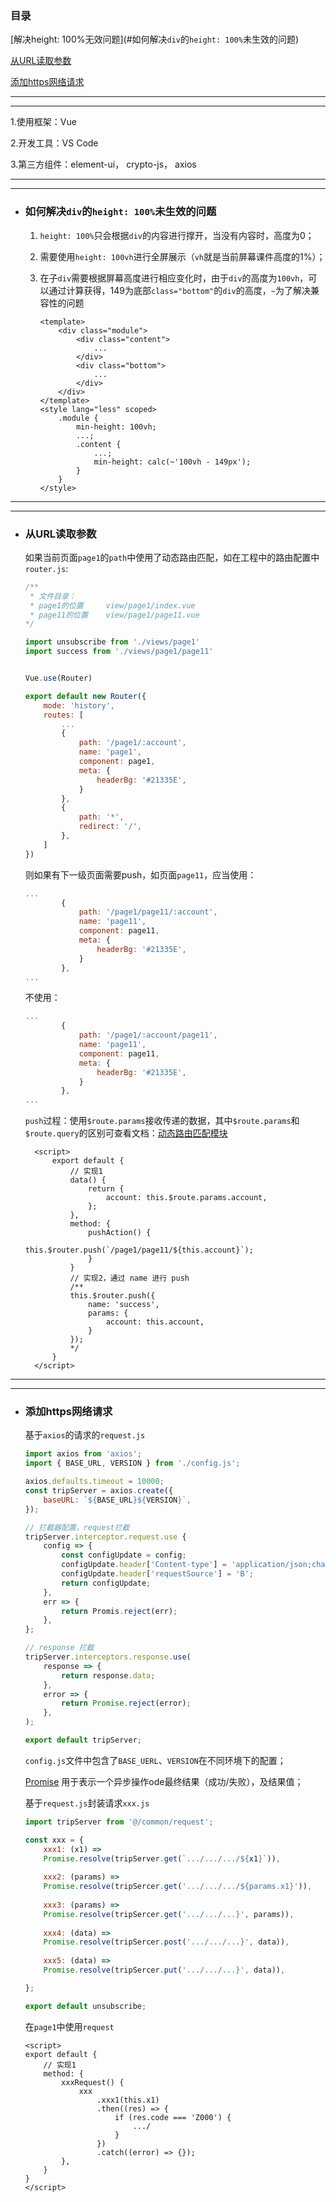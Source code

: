 ### 目录

[解决height: 100%无效问题](#如何解决`div`的`height: 100%`未生效的问题)

[从URL读取参数](#从URL读取参数)

[添加https网络请求](#添加https网络请求)

------

------



1.使用框架：Vue

2.开发工具：VS Code

3.第三方组件：element-ui， crypto-js， axios

------

------



- ### 如何解决`div`的`height: 100%`未生效的问题

    1. `height: 100%`只会根据`div`的内容进行撑开，当没有内容时，高度为0；

    2. 需要使用`height: 100vh`进行全屏展示（`vh`就是当前屏幕课件高度的1%）；

    3. 在子`div`需要根据屏幕高度进行相应变化时，由于`div`的高度为`100vh`，可以通过计算获得，149为底部`class="bottom"`的`div`的高度，`~`为了解决兼容性的问题

        ```vue
        <template>
        	<div class="module">
                <div class="content">
                    ...
            	</div>
                <div class="bottom">
                    ...
            	</div>
            </div>
        </template>
        <style lang="less" scoped>    
            .module {
                min-height: 100vh;
                ...;
                .content {
                    ...;
                    min-height: calc(~'100vh - 149px');
        		}
            }
        </style>
        ```

------

------



- ### 从URL读取参数

    如果当前页面`page1`的`path`中使用了动态路由匹配，如在工程中的路由配置中`router.js`:

    ```javascript
	/**
     * 文件目录：
     * page1的位置		view/page1/index.vue
     * page11的位置	view/page1/page11.vue
    */
    
    import unsubscribe from './views/page1'
    import success from './views/page1/page11'
    
    
    Vue.use(Router)
    
    export default new Router({ 
        mode: 'history',
        routes: [
            ...
            {
                path: '/page1/:account',
                name: 'page1',
                component: page1,
                meta: {
                    headerBg: '#21335E',
                }
            },
            {
                path: '*',
                redirect: '/',
            },
        ]
    })
    ```
    
    

    则如果有下一级页面需要push，如页面`page11`，应当使用：

    ```javascript
    ...
            {
                path: '/page1/page11/:account',
                name: 'page11',
                component: page11,
                meta: {
                    headerBg: '#21335E',
                }
            },
    ...
    ```

    

    不使用：
    
    ```javascript
    ...
            {
                path: '/page1/:account/page11',
                name: 'page11',
                component: page11,
                meta: {
                    headerBg: '#21335E',
                }
            },
	...
	```

  

  `push`过程：使用`$route.params`接收传递的数据，其中`$route.params`和`$route.query`的区别可查看文档：[动态路由匹配模块]([https://router.vuejs.org/zh/guide/essentials/dynamic-matching.html#%E5%93%8D%E5%BA%94%E8%B7%AF%E7%94%B1%E5%8F%82%E6%95%B0%E7%9A%84%E5%8F%98%E5%8C%96](https://router.vuejs.org/zh/guide/essentials/dynamic-matching.html#响应路由参数的变化))

  ```vue
    <script>
        export default {
            // 实现1
            data() {
                return {
                    account: this.$route.params.account,
                };
        	},
            method: {
                pushAction() {
                    this.$router.push(`/page1/page11/${this.account}`);
                }
            }
            // 实现2，通过 name 进行 push
            /**
            this.$router.push({
                name: 'success',
                params: {
                    account: this.account,
                }
            });
            */
        }
    </script>
  ```



------

------



- ### 添加https网络请求

    基于`axios`的请求的`request.js`

    ```javascript
    import axios from 'axios';
    import { BASE_URL, VERSION } from './config.js';
    
    axios.defaults.timeout = 10000;
    const tripServer = axios.create({
        baseURL: `${BASE_URL}${VERSION}`,
    });
    
    // 拦截器配置，request拦截
    tripServer.interceptor.request.use {
        config => {
            const configUpdate = config;
            configUpdate.header['Content-type'] = 'application/json;charset=UTF-8';
            configUpdate.header['requestSource'] = 'B';
            return configUpdate;
        },
        err => {
            return Promis.reject(err);
        },
    };
    
    // response 拦截
    tripServer.interceptors.response.use(
    	response => {
            return response.data;
        },
        error => {
            return Promise.reject(error);
        },
    );
    
    export default tripServer;
    ```

    `config.js`文件中包含了`BASE_UERL`、`VERSION`在不同环境下的配置；

    [Promise](https://developer.mozilla.org/zh-CN/docs/Web/JavaScript/Reference/Global_Objects/Promise) 用于表示一个异步操作ode最终结果（成功/失败），及结果值；

    

    基于`request.js`封装请求`xxx.js`

    ```javascript
    import tripServer from '@/common/request';
    
    const xxx = {
        xxx1: (x1) => 
        Promise.resolve(tripServer.get(`.../.../.../${x1}`)),
        
        xxx2: (params) =>
        Promise.resolve(tripSercer.get('.../.../.../${params.x1}')),
        
    	xxx3: (params) =>
        Promise.resolve(tripSercer.get('.../.../...}', params)),
        
        xxx4: (data) => 
    	Promise.resolve(tripSercer.post('.../.../...}', data)),
        
        xxx5: (data) =>
        Promise.resolve(tripSercer.put('.../.../...}', data)),
    
    };
    
    export default unsubscribe;
    ```

    在`page1`中使用`request`

    ```vue
    <script>
    export default {
        // 实现1
        method: {
            xxxRequest() {
                xxx
                    .xxx1(this.x1)
                    .then((res) => {
                        if (res.code === 'Z000') {
                            .../
                        }
                    })
                    .catch((error) => {});
            },
        }
    }
    </script>
    ```

    
    

    
    